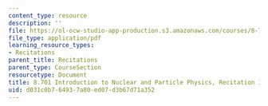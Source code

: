 ```yaml
---
content_type: resource
description: ''
file: https://ol-ocw-studio-app-production.s3.amazonaws.com/courses/8-701-introduction-to-nuclear-and-particle-physics-fall-2020/d031c0b764937a80ed07d3b67d71a352_MIT8_701f20_rec14.pdf
file_type: application/pdf
learning_resource_types:
- Recitations
parent_title: Recitations
parent_type: CourseSection
resourcetype: Document
title: 8.701 Introduction to Nuclear and Particle Physics, Recitation 14
uid: d031c0b7-6493-7a80-ed07-d3b67d71a352
---
```

